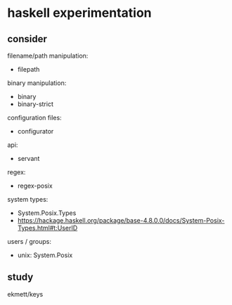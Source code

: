# haskell experimentation

## consider

filename/path manipulation:
- filepath

binary manipulation:
- binary
- binary-strict

configuration files:
- configurator

api:
- servant

regex:
- regex-posix

system types:
- System.Posix.Types
- https://hackage.haskell.org/package/base-4.8.0.0/docs/System-Posix-Types.html#t:UserID

users / groups:
- unix: System.Posix


## study

ekmett/keys
